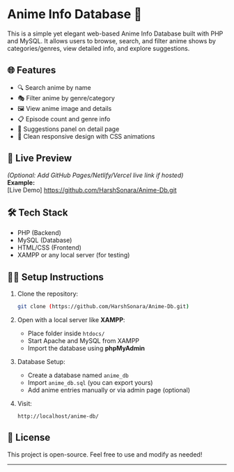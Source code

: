 # Anime Info Database 🎌

This is a simple yet elegant web-based Anime Info Database built with PHP and MySQL. It allows users to browse, search, and filter anime shows by categories/genres, view detailed info, and explore suggestions.

## 🌐 Features

- 🔍 Search anime by name
- 🎭 Filter anime by genre/category
- 🖼️ View anime image and details
- 📋 Episode count and genre info
- 🧠 Suggestions panel on detail page
- 💅 Clean responsive design with CSS animations

## 🚀 Live Preview

*(Optional: Add GitHub Pages/Netlify/Vercel live link if hosted)*  
**Example:**  
[Live Demo] https://github.com/HarshSonara/Anime-Db.git

## 🛠️ Tech Stack

- PHP (Backend)
- MySQL (Database)
- HTML/CSS (Frontend)
- XAMPP or any local server (for testing)

## 🧑‍💻 Setup Instructions

1. Clone the repository:
    ```bash
    git clone (https://github.com/HarshSonara/Anime-Db.git)
    ```

2. Open with a local server like **XAMPP**:
   - Place folder inside `htdocs/`
   - Start Apache and MySQL from XAMPP
   - Import the database using **phpMyAdmin**

3. Database Setup:
   - Create a database named `anime_db`
   - Import `anime_db.sql` (you can export yours)
   - Add anime entries manually or via admin page (optional)

4. Visit:
    ```
    http://localhost/anime-db/
    ```

## 📄 License

This project is open-source. Feel free to use and modify as needed!

---

